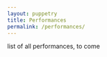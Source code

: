 ```yaml
---
layout: puppetry
title: Performances
permalink: /performances/
---
```


list of all performances, to come
